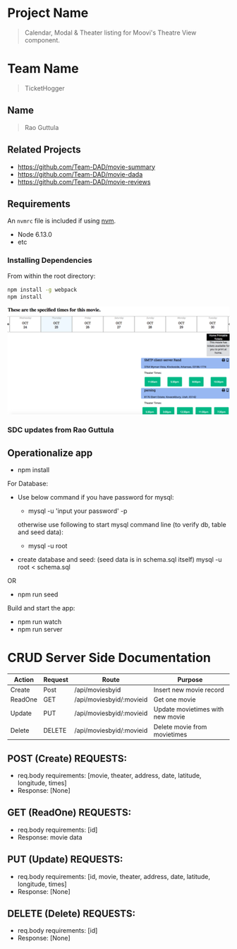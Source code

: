 # Project Name

> Calendar, Modal & Theater listing for Moovi's Theatre View component.

# Team Name
> TicketHogger

## Name
> Rao Guttula

## Related Projects

  - https://github.com/Team-DAD/movie-summary
  - https://github.com/Team-DAD/movie-dada
  - https://github.com/Team-DAD/movie-reviews

## Requirements

An `nvmrc` file is included if using [nvm](https://github.com/creationix/nvm).

- Node 6.13.0
- etc

### Installing Dependencies

From within the root directory:

```sh
npm install -g webpack
npm install
```

![Component Rendered](image.png "Component")

### SDC updates from Rao Guttula

## Operationalize app 

- npm install

For Database:
- Use below command if you have password for mysql:
	- mysql -u 'input your password' -p

 	otherwise use following to start mysql command line (to verify db, table and seed data):
 	- mysql -u root  
- create database and seed: (seed data is in schema.sql itself)
  mysql -u root < schema.sql

OR
- npm run seed

Build and start the app:
- npm run watch
- npm run server

# CRUD Server Side Documentation


|Action | Request| Route | Purpose|
|-------|--------|-------|--------|
|Create | Post  | /api/moviesbyid| Insert new movie record|
|ReadOne| GET   | /api/moviesbyid/:movieid | Get one movie|
|Update | PUT    | /api/moviesbyid/:movieid | Update movietimes with new movie|
|Delete | DELETE | /api/moviesbyid/:movieid | Delete movie from movietimes|

## POST (Create) REQUESTS:
- req.body requirements: [movie, theater, address, date, latitude, longitude, times]
- Response: [None]

## GET (ReadOne) REQUESTS: 
- req.body requirements: [id]
- Response: movie data


## PUT (Update) REQUESTS:
- req.body requirements: [id, movie, theater, address, date, latitude, longitude, times]
- Response: [None]

## DELETE (Delete) REQUESTS:
- req.body requirements: [id]
- Response: [None]